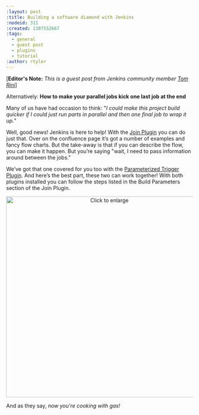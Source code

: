 ```yaml
---
:layout: post
:title: Building a software diamond with Jenkins
:nodeid: 311
:created: 1307552667
:tags:
  - general
  - guest post
  - plugins
  - tutorial
:author: rtyler
---
```


[**Editor's Note:** _This is a guest post from Jenkins community member [Tom Rini](http://www.linkedin.com/in/tomrini)_]

Alternatively: **How to make your parallel jobs kick one last job at the end**

Many of us have had occasion to think: "_I could make this project build quicker if I could just run parts in parallel and then one final job to wrap it up._"

Well, good news! Jenkins is here to help! With the [Join Plugin](https://wiki.jenkins-ci.org/display/JENKINS/Join+Plugin) you can do just that. Over on the confluence page it’s got a number of examples and fancy flow charts. But the take-away is that if you can describe the flow, you can make it happen. But you’re saying "wait, I need to pass information around between the jobs."

We’ve got that one covered for you too with the [Parameterized Trigger Plugin](https://wiki.jenkins-ci.org/display/JENKINS/Parameterized+Trigger+Plugin). And here’s the best part, these two can work together! With both plugins installed you can follow the steps listed in the Build Parameters section of the Join Plugin.

<center><a href="http://agentdero.cachefly.net/continuousblog/join_trigger.png" target="_blank"><img alt="Click to enlarge" title="Click to enlarge" src="http://agentdero.cachefly.net/continuousblog/join_trigger.png" width="540" /></a></center>

And as they say, _now you're cooking with gas!_
